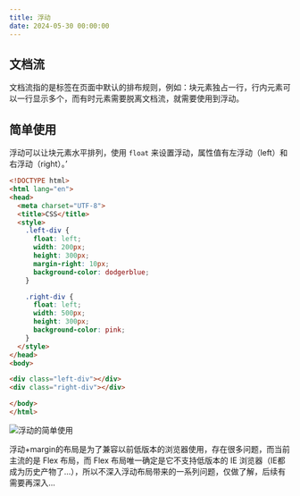 ```yaml
---
title: 浮动
date: 2024-05-30 00:00:00
---
```


## 文档流

文档流指的是标签在页面中默认的排布规则，例如：块元素独占一行，行内元素可以一行显示多个，而有时元素需要脱离文档流，就需要使用到浮动。

## 简单使用

浮动可以让块元素水平排列，使用 `float` 来设置浮动，属性值有左浮动（left）和右浮动（right）。’

```html
<!DOCTYPE html>
<html lang="en">
<head>
  <meta charset="UTF-8">
  <title>CSS</title>
  <style>
    .left-div {
      float: left;
      width: 200px;
      height: 300px;
      margin-right: 10px;
      background-color: dodgerblue;
    }

    .right-div {
      float: left;
      width: 500px;
      height: 300px;
      background-color: pink;
    }
  </style>
</head>
<body>

<div class="left-div"></div>
<div class="right-div"></div>

</body>
</html>
```

![浮动的简单使用](https://juzicoding.com/img/blog/171706262962820.webp)

浮动+margin的布局是为了兼容以前低版本的浏览器使用，存在很多问题，而当前主流的是 Flex 布局，而 Flex 布局唯一确定是它不支持低版本的 IE 浏览器（IE都成为历史产物了...），所以不深入浮动布局带来的一系列问题，仅做了解，后续有需要再深入...